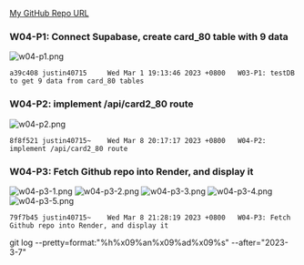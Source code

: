 [My GitHub Repo URL](https://github.com/1112-wp2/1111-wp2_demo_80)

### W04-P1: Connect Supabase, create card_80 table with 9 data

![w04-p1.png](https://wjviuyuwtkixlajqlpbk.supabase.co/storage/v1/object/public/demo-80/md_img/w04-p1.png)

```
a39c408 justin40715     Wed Mar 1 19:13:46 2023 +0800   W03-P1: testDB to get 9 data from card_80 tables
```

### W04-P2: implement /api/card2_80 route

![w04-p2.png](https://wjviuyuwtkixlajqlpbk.supabase.co/storage/v1/object/public/demo-80/md_img/w04-p2.png)

```
8f8f521 justin40715~    Wed Mar 8 20:17:17 2023 +0800   W04-P2: implement /api/card2_80 route
```

### W04-P3: Fetch Github repo into Render, and display it

![w04-p3-1.png](https://wjviuyuwtkixlajqlpbk.supabase.co/storage/v1/object/public/demo-80/md_img/w04-p3-1.png)
![w04-p3-2.png](https://wjviuyuwtkixlajqlpbk.supabase.co/storage/v1/object/public/demo-80/md_img/w04-p3-2.png)
![w04-p3-3.png](https://wjviuyuwtkixlajqlpbk.supabase.co/storage/v1/object/public/demo-80/md_img/w04-p3-3.png)
![w04-p3-4.png](https://wjviuyuwtkixlajqlpbk.supabase.co/storage/v1/object/public/demo-80/md_img/w04-p3-4.png)
![w04-p3-5.png](https://wjviuyuwtkixlajqlpbk.supabase.co/storage/v1/object/public/demo-80/md_img/w04-p3-5.png)

```
79f7b45 justin40715~    Wed Mar 8 21:28:19 2023 +0800   W04-P3: Fetch Github repo into Render, and display it
```

git log --pretty=format:"%h%x09%an%x09%ad%x09%s" --after="2023-3-7"

